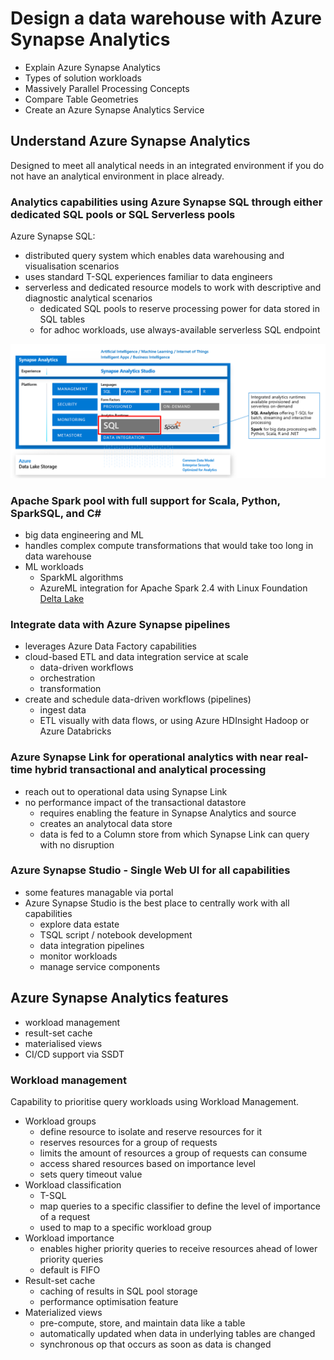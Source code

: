 # Design a data warehouse with Azure Synapse Analytics

- Explain Azure Synapse Analytics
- Types of solution workloads
- Massively Parallel Processing Concepts
- Compare Table Geometries
- Create an Azure Synapse Analytics Service


## Understand Azure Synapse Analytics

Designed to meet all analytical needs in an integrated environment if you do not have an analytical environment in place already.


### Analytics capabilities using Azure Synapse SQL through either dedicated SQL pools or SQL Serverless pools

Azure Synapse SQL:
- distributed query system which enables data warehousing and visualisation scenarios
- uses standard T-SQL experiences familiar to data engineers
- serverless and dedicated resource models to work with descriptive and diagnostic analytical scenarios
    - dedicated SQL pools to reserve processing power for data stored in SQL tables
    - for adhoc workloads, use always-available serverless SQL endpoint


![](assets/5i-azure-synapse-overview.png)


### Apache Spark pool with full support for Scala, Python, SparkSQL, and C#

- big data engineering and ML
- handles complex compute transformations that would take too long in data warehouse
- ML workloads
    - SparkML algorithms
    - AzureML integration for Apache Spark 2.4 with Linux Foundation [Delta Lake](https://delta.io)


### Integrate data with Azure Synapse pipelines

- leverages Azure Data Factory capabilities
- cloud-based ETL and data integration service at scale
    - data-driven workflows
    - orchestration
    - transformation
- create and schedule data-driven workflows (pipelines)
    - ingest data
    - ETL visually with data flows, or using Azure HDInsight Hadoop or Azure Databricks


### Azure Synapse Link for operational analytics with near real-time hybrid transactional and analytical processing

- reach out to operational data using Synapse Link
- no performance impact of the transactional datastore
    - requires enabling the feature in Synapse Analytics and source
    - creates an analytocal data store
    - data is fed to a Column store from which Synapse Link can query with no disruption


### Azure Synapse Studio - Single Web UI for all capabilities

- some features managable via portal
- Azure Synapse Studio is the best place to centrally work with all capabilities
    - explore data estate
    - TSQL script / notebook development
    - data integration pipelines
    - monitor workloads
    - manage service components


## Azure Synapse Analytics features

- workload management
- result-set cache
- materialised views
- CI/CD support via SSDT


### Workload management

Capability to prioritise query workloads using Workload Management.

- Workload groups
    - define resource to isolate and reserve resources for it
    - reserves resources for a group of requests
    - limits the amount of resources a group of requests can consume
    - access shared resources based on importance level
    - sets query timeout value
- Workload classification
    - T-SQL
    - map queries to a specific classifier to define the level of importance of a request
    - used to map to a specific workload group
- Workload importance
    - enables higher priority queries to receive resources ahead of lower priority queries
    - default is FIFO
- Result-set cache
    - caching of results in SQL pool storage
    - performance optimisation feature
- Materialized views
    - pre-compute, store, and maintain data like a table
    - automatically updated when data in underlying tables are changed
    - synchronous op that occurs as soon as data is changed
